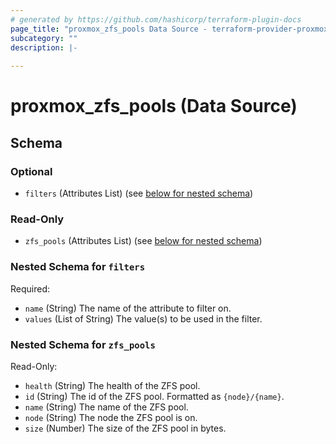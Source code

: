 ```yaml
---
# generated by https://github.com/hashicorp/terraform-plugin-docs
page_title: "proxmox_zfs_pools Data Source - terraform-provider-proxmox"
subcategory: ""
description: |-
  
---
```


# proxmox_zfs_pools (Data Source)





<!-- schema generated by tfplugindocs -->
## Schema

### Optional

- `filters` (Attributes List) (see [below for nested schema](#nestedatt--filters))

### Read-Only

- `zfs_pools` (Attributes List) (see [below for nested schema](#nestedatt--zfs_pools))

<a id="nestedatt--filters"></a>
### Nested Schema for `filters`

Required:

- `name` (String) The name of the attribute to filter on.
- `values` (List of String) The value(s) to be used in the filter.


<a id="nestedatt--zfs_pools"></a>
### Nested Schema for `zfs_pools`

Read-Only:

- `health` (String) The health of the ZFS pool.
- `id` (String) The id of the ZFS pool. Formatted as `{node}/{name}`.
- `name` (String) The name of the ZFS pool.
- `node` (String) The node the ZFS pool is on.
- `size` (Number) The size of the ZFS pool in bytes.


